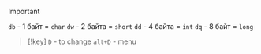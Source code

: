 
> [!important] 
> `db` - 1 байт = `char`
> `dw` - 2 байта = `short`
> `dd` - 4 байта = `int`
> `dq` - 8 байт = `long`

> [!key] 
> `D` - to change
> `alt+D` - menu




